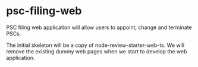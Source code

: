 # psc-filing-web
PSC filing web application will allow users to appoint, change and terminate PSCs.

The initial skeleton will be a copy of node-review-starter-web-ts. 
We will remove the existing dummy web pages when we start to develop the web application.
